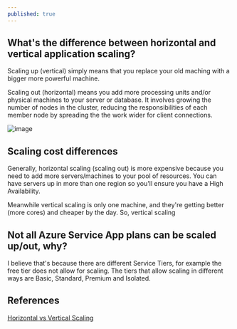 ```yaml
---
published: true
---
```

## What's the difference between horizontal and vertical application scaling?  

Scaling up (vertical) simply means that you replace your old maching with a bigger more powerful machine.

Scaling out (horizontal) means you add more processing units and/or physical machines to your server or database. It involves growing the number of nodes in the cluster, reducing the responsibilities of each member node by spreading the the work wider for client connections. 

![image](https://user-images.githubusercontent.com/70013388/140615311-a9d5bbb1-bde4-428d-b9e9-c94819832955.png)

## Scaling cost differences

Generally, horizontal scaling (scaling out) is more expensive because you need to add more servers/machines to your pool of resources. You can have servers up in more than one region so you'll ensure you have a High Availability.

Meanwhile vertical scaling is only one machine, and they're getting better (more cores) and cheaper by the day. So, vertical scaling

## Not all Azure Service App plans can be scaled up/out, why?

I believe that's because there are different Service Tiers, for example the free tier does not allow for scaling. The tiers that allow scaling in different ways are Basic, Standard, Premium and Isolated.


## References

[Horizontal vs Vertical Scaling](https://blog.nicolaayan.com/2018/09/azure-horizontal-vs-vertical-scaling/)

